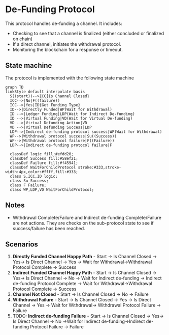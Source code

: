 # De-Funding Protocol

This protocol handles de-funding a channel. It includes:

- Checking to see that a channel is finalized (either concluded or finalized on chain)
- If a direct channel, initiates the withdrawal protocol.
- Monitoring the blockchain for a response or timeout.

## State machine

The protocol is implemented with the following state machine

```mermaid
graph TD
linkStyle default interpolate basis
  S((start))-->ICC{Is Channel Closed}
  ICC-->|No|F((failure))
  ICC-->|Yes|ID{Get Funding Type}
  ID-->|Directly Funded|WP(Wait for Withdrawal)
  ID -->|Ledger Funding|LDP(Wait for Indirect De-funding)
  ID -->|Virtual Funding|VD(Wait for Virtual De-funding)
  VD -->|Virtual Defunding Action|VD
  VD -->|Virtual Defunding Success|LDP
  LDP-->|Indirect de-funding protocol success|WP(Wait for Withdrawal)
  WP-->|Withdrawal protocol success|Su((Success))
  WP-->|Withdrawal protocol failure|F((Failure))
  LDP-->|Indirect de-funding protocol failure|F

  classDef logic fill:#efdd20;
  classDef Success fill:#58ef21;
  classDef Failure fill:#f45941;
  classDef WaitForChildProtocol stroke:#333,stroke-width:4px,color:#ffff,fill:#333;
  class S,ICC,ID logic;
  class Su Success;
  class F Failure;
  class WP,LDP,VD WaitForChildProtocol;
```

## Notes

- Withdrawal Complete/Failure and Indirect de-funding Complete/Failure are not actions. They are checks on the sub-protocol state to see if success/failure has been reached.

## Scenarios

1. **Directly Funded Channel Happy Path** - Start -> Is Channel Closed -> Yes-> Is Direct Channel -> Yes -> Wait for Withdrawal->Withdrawal Protocol Complete -> Success
2. **Indirect Funded Channel Happy Path** - Start -> Is Channel Closed -> Yes-> Is Direct Channel -> No -> Wait for Indirect de-funding -> Indirect de-funding Protocol Complete -> Wait for Withdrawal->Withdrawal Protocol Complete -> Success
3. **Channel Not Closed** - Start -> Is Channel Closed -> No -> Failure
4. **Withdrawal Failure** - Start -> Is Channel Closed -> Yes -> Is Direct Channel -> Yes -> Wait for Withdrawal-> Withdrawal Protocol Failure -> Failure
5. TODO: **Indirect de-funding Failure** - Start -> Is Channel Closed -> Yes-> Is Direct Channel -> No ->Wait for Indirect de-funding->Indirect de-funding Protocol Failure -> Failure
